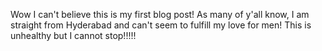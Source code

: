 Wow I can't believe this is my first blog post! As many of y'all know, I am straight from Hyderabad and can't seem to fulfill my love for men! This is unhealthy but I cannot stop!!!!!
